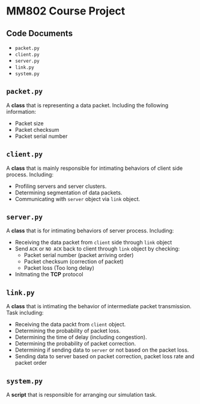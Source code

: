 # MM802 Course Project
## Code Documents
- `packet.py`
- `client.py`
- `server.py`
- `link.py`
- `system.py`

## `packet.py`
A **class** that is representing a data packet. Including the following information:
- Packet size
- Packet checksum
- Packet serial number

## `client.py`
A **class** that is mainly responsible for intimating behaviors of client side process. Including:
- Profiling servers and server clusters.
- Determining segmentation of data packets.
- Communicating with `server` object via `link` object.

## `server.py`
A **class** that is for intimating behaviors of server process. Including:
- Receiving the data packet from `client` side through `link` object
- Send `ACK` or `NO ACK` back to client through `link` object by checking:
    - Packet serial number (packet arriving order)
    - Packet checksum (correction of packet)
    - Packet loss (Too long delay)
- Initmating the **TCP** protocol

## `link.py`
A **class** that is intimating the behavior of intermediate packet transmission. Task including:
- Receiving the data packt from `client` object.
- Determining the probability of packet loss.
- Determining the time of delay (including congestion).
- Determining the probability of packet correction.
- Determining if sending data to `server` or not based on the packet loss.
- Sending data to server based on packet correction, packet loss rate and packet order

## `system.py`
A **script** that is responsible for arranging our simulation task.
